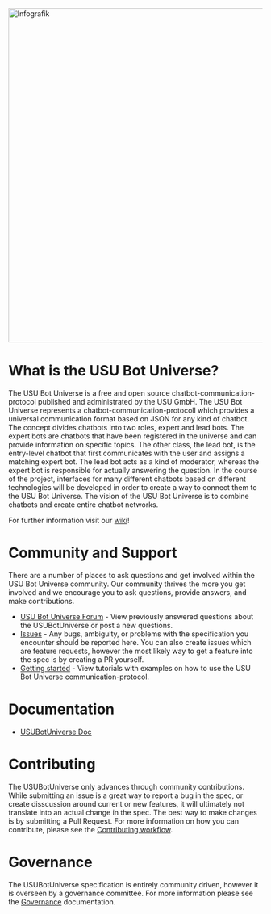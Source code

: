 <img width="662" alt="Infografik" src="https://user-images.githubusercontent.com/84908019/127643618-f19b1810-71dd-4a68-877f-e13157f00a0d.PNG">


# What is the USU Bot Universe?

The USU Bot Universe is a free and open source chatbot-communication-protocol published and administrated by the USU GmbH.
The USU Bot Universe represents a chatbot-communication-protocoll which provides a universal communication format based on JSON for any kind of chatbot.
The concept divides chatbots into two roles, expert and lead bots.
The expert bots are chatbots that have been registered in the universe and can provide information on specific topics.
The other class, the lead bot, is the entry-level chatbot that first communicates with the user and assigns a matching expert bot.
The lead bot acts as a kind of moderator, whereas the expert bot is responsible for actually answering the question.
In the course of the project, interfaces for many different chatbots based on different technologies will be developed in order to create a way to connect them to the USU Bot Universe.
The vision of the USU Bot Universe is to combine chatbots and create entire chatbot networks.

For further information visit our [wiki](https://github.com/USUBotUniverse/USUBotUniverse/wiki)!

# Community and Support
There are a number of places to ask questions and get involved within the USU Bot Universe community. Our community thrives the more you get involved and we encourage you to ask questions, provide answers, and make contributions.

* [USU Bot Universe Forum](https://www.reddit.com/r/USUBotUniverse/) - View previously answered questions about the USUBotUniverse or post a new questions.
* [Issues](https://github.com/USUBotUniverse/USUBotUniverse/issues) - Any bugs, ambiguity, or problems with the specification you encounter should be reported here. You can also create issues which are feature requests, however the most likely way to get a feature into the spec is by creating a PR yourself.
* [Getting started](https://github.com/USUBotUniverse/USUBotUniverse/wiki/Tutorials-and-examples) - View tutorials with examples on how to use the USU Bot Universe communication-protocol.

# Documentation
* [USUBotUniverse Doc](https://github.com/USUBotUniverse/USUBotUniverse/wiki/Dokumentation-EN)

# Contributing
The USUBotUniverse only advances through community contributions. While submitting an issue is a great way to report a bug in the spec, or create disscussion around current or new features, it will ultimately not translate into an actual change in the spec. The best way to make changes is by submitting a Pull Request. For more information on how you can contribute, please see the [Contributing workflow](https://github.com/USUBotUniverse/USUBotUniverse/wiki/Contributing-workflow).

# Governance
The USUBotUniverse specification is entirely community driven, however it is overseen by a governance committee. For more information please see the [Governance](https://github.com/USUBotUniverse/USUBotUniverse/wiki/Governance) documentation.
